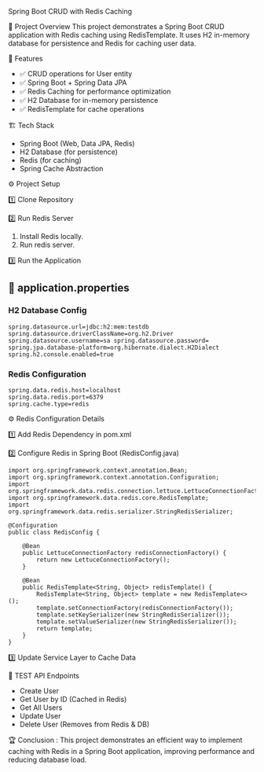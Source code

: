 Spring Boot CRUD with Redis Caching

🚀 Project Overview
This project demonstrates a Spring Boot CRUD application with Redis caching using RedisTemplate. It uses H2 in-memory database for persistence and Redis for caching user data.

📌 Features
* ✅ CRUD operations for User entity
* ✅ Spring Boot + Spring Data JPA
* ✅ Redis Caching for performance optimization
* ✅ H2 Database for in-memory persistence
* ✅ RedisTemplate for cache operations

🏗️ Tech Stack
* Spring Boot (Web, Data JPA, Redis)
* H2 Database (for persistence)
* Redis (for caching)
* Spring Cache Abstraction

⚙️ Project Setup

1️⃣ Clone Repository

2️⃣ Run Redis Server
1. Install Redis locally.
2. Run redis server.

3️⃣ Run the Application
         


## 📄 application.properties
### H2 Database Config
`spring.datasource.url=jdbc:h2:mem:testdb
spring.datasource.driverClassName=org.h2.Driver
spring.datasource.username=sa
spring.datasource.password=
spring.jpa.database-platform=org.hibernate.dialect.H2Dialect
spring.h2.console.enabled=true`

### Redis Configuration
```
spring.data.redis.host=localhost
spring.data.redis.port=6379
spring.cache.type=redis
```
⚙️ Redis Configuration Details

1️⃣ Add Redis Dependency in pom.xml

2️⃣ Configure Redis in Spring Boot (RedisConfig.java)

```
import org.springframework.context.annotation.Bean;
import org.springframework.context.annotation.Configuration;
import org.springframework.data.redis.connection.lettuce.LettuceConnectionFactory;
import org.springframework.data.redis.core.RedisTemplate;
import org.springframework.data.redis.serializer.StringRedisSerializer;

@Configuration
public class RedisConfig {

    @Bean
    public LettuceConnectionFactory redisConnectionFactory() {
        return new LettuceConnectionFactory();
    }

    @Bean
    public RedisTemplate<String, Object> redisTemplate() {
        RedisTemplate<String, Object> template = new RedisTemplate<>();
        template.setConnectionFactory(redisConnectionFactory());
        template.setKeySerializer(new StringRedisSerializer());
        template.setValueSerializer(new StringRedisSerializer());
        return template;
    }
}
```
️3️⃣ Update Service Layer to Cache Data

📜 TEST API Endpoints
* Create User
* Get User by ID (Cached in Redis)
* Get All Users
* Update User
* Delete User (Removes from Redis & DB)

🏆 Conclusion : 
This project demonstrates an efficient way to implement caching with Redis in a Spring Boot application, improving performance and reducing database load.

